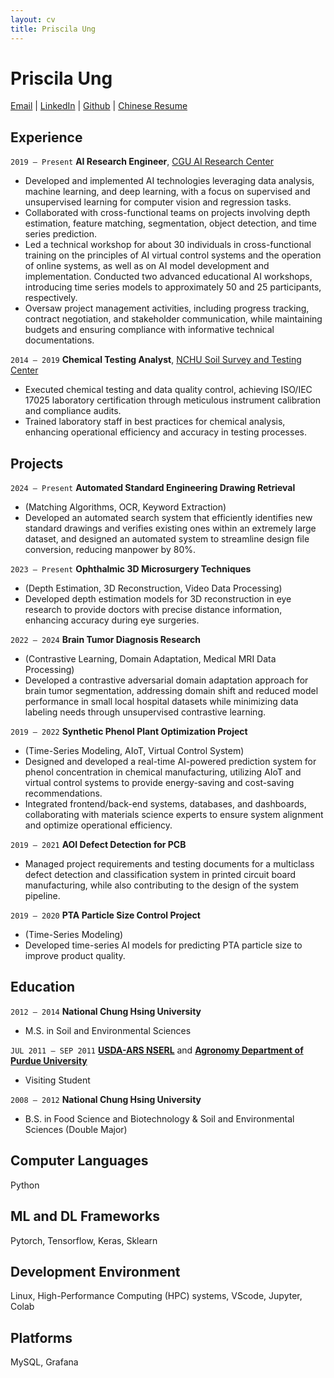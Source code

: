 ```yaml
---
layout: cv
title: Priscila Ung
---
```

# Priscila Ung
<div id="webaddress">
<a href="mailto:pici9218@gmail.com">Email</a>
| <a href="https://www.linkedin.com/in/priscilaung">LinkedIn</a>
| <a href="https://github.com/Poopogen">Github</a> 
| <a href="https://www.cake.me/pris-cila">Chinese Resume</a>  
</div>



## Experience
`2019 – Present`
__AI Research Engineer__, [CGU AI Research Center](https://www.cgu.edu.tw/aic-en)
- Developed and implemented AI technologies leveraging data analysis, machine learning, and deep learning, with a focus on supervised and unsupervised learning for computer vision and regression tasks.
- Collaborated with cross-functional teams on projects involving depth estimation, feature matching, segmentation, object detection, and time series prediction.
- Led a technical workshop for about 30 individuals in cross-functional training on the principles of AI virtual control systems and the operation of online systems, as well as on AI model development and implementation. Conducted two advanced educational AI workshops, introducing time series models to approximately 50 and 25 participants, respectively.
- Oversaw project management activities, including progress tracking, contract negotiation, and stakeholder communication, while maintaining budgets and ensuring compliance with informative technical documentations.


`2014 – 2019`
__Chemical Testing Analyst__, [NCHU Soil Survey and Testing Center](https://sstc.nchu.edu.tw/EN/index)
- Executed chemical testing and data quality control, achieving ISO/IEC 17025 laboratory certification through meticulous instrument calibration and compliance audits.
- Trained laboratory staff in best practices for chemical analysis, enhancing operational efficiency and accuracy in testing processes.




## Projects
`2024 – Present`
__Automated Standard Engineering Drawing Retrieval__ 
- (Matching Algorithms, OCR, Keyword Extraction)
- Developed an automated search system that efficiently identifies new standard drawings and verifies existing ones within an extremely large dataset, and designed an automated system to streamline design file conversion, reducing manpower by 80%.

`2023 – Present`
__Ophthalmic 3D Microsurgery Techniques__
- (Depth Estimation, 3D Reconstruction, Video Data Processing)
- Developed depth estimation models for 3D reconstruction in eye research to provide doctors with precise distance information, enhancing accuracy during eye surgeries.

`2022 – 2024`
__Brain Tumor Diagnosis Research__ 
- (Contrastive Learning, Domain Adaptation, Medical MRI Data Processing)
- Developed a contrastive adversarial domain adaptation approach for brain tumor segmentation, addressing domain shift and reduced model performance in small local hospital datasets while minimizing data labeling needs through unsupervised contrastive learning. 

`2019 – 2022`
__Synthetic Phenol Plant Optimization Project__
- (Time-Series Modeling, AIoT, Virtual Control System)
- Designed and developed a real-time AI-powered prediction system for phenol concentration in chemical manufacturing, utilizing AIoT and virtual control systems to provide energy-saving and cost-saving recommendations.
- Integrated frontend/back-end systems, databases, and dashboards, collaborating with materials science experts to ensure system alignment and optimize operational efficiency.

`2019 – 2021`
__AOI Defect Detection for PCB__
- Managed project requirements and testing documents for a multiclass defect detection and classification system in printed circuit board manufacturing, while also contributing to the design of the system pipeline.
  
`2019 – 2020`
__PTA Particle Size Control Project__
- (Time-Series Modeling)
- Developed time-series AI models for predicting PTA particle size to improve product quality.



## Education
`2012 – 2014`
__National Chung Hsing University__
- M.S. in Soil and Environmental Sciences

`JUL 2011 – SEP 2011`
 [__USDA-ARS NSERL__](https://www.ars.usda.gov/midwest-area/west-lafayette-in/national-soil-erosion-research/) and [__Agronomy Department of Purdue University__](https://ag.purdue.edu/department/agry/index.html)
- Visiting Student 

`2008 – 2012`
__National Chung Hsing University__
- B.S. in Food Science and Biotechnology & Soil and Environmental Sciences (Double Major)


## Computer Languages 
Python

## ML and DL Frameworks 
Pytorch, Tensorflow, Keras, Sklearn

## Development Environment 
Linux, High-Performance Computing (HPC) systems, VScode, Jupyter, Colab

## Platforms 
MySQL, Grafana




<!-- ### Footer

Last updated: May 2013 -->


